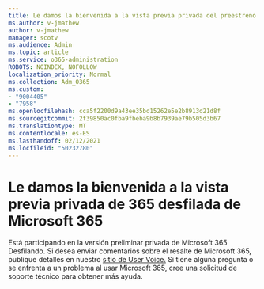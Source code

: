 ```yaml
---
title: Le damos la bienvenida a la vista previa privada del preestreno de 365 de Microsoft 365
ms.author: v-jmathew
author: v-jmathew
manager: scotv
ms.audience: Admin
ms.topic: article
ms.service: o365-administration
ROBOTS: NOINDEX, NOFOLLOW
localization_priority: Normal
ms.collection: Adm_O365
ms.custom:
- "9004405"
- "7958"
ms.openlocfilehash: cca5f2200d9a43ee35bd15262e5e2b8913d21d8f
ms.sourcegitcommit: 2f39850ac0fba9fbeba9b8b7939ae79b505d3b67
ms.translationtype: MT
ms.contentlocale: es-ES
ms.lasthandoff: 02/12/2021
ms.locfileid: "50232780"
---
```

# <a name="welcome-to-the-microsoft-365-lighthouse-private-preview"></a>Le damos la bienvenida a la vista previa privada de 365 desfilada de Microsoft 365

Está participando en la versión preliminar privada de Microsoft 365 Desfilando. Si desea enviar comentarios sobre el resalte de Microsoft 365, publique detalles en nuestro [sitio de User Voice.](https://aka.ms/M365Lighthouseuservoice) Si tiene alguna pregunta o se enfrenta a un problema al usar Microsoft 365, cree una solicitud de soporte técnico para obtener más ayuda.
